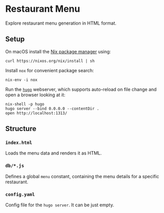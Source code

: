 # Restaurant Menu

Explore restaurant menu generation in HTML format.

## Setup

On macOS install the [Nix package manager](https://nixos.org/nix/) using:

```
curl https://nixos.org/nix/install | sh
```

Install `nox` for convenient package search:
 
```
nix-env -i nox
```

Run the [`hugo`](https://gohugo.io/commands/hugo_server/) webserver,
which supports auto-reload on file change and open a browser looking at it:

```
nix-shell -p hugo
hugo server --bind 0.0.0.0 --contentDir .
open http://localhost:1313/
```

## Structure

### `index.html`

Loads the menu data and renders it as HTML.

### `db/*.js`

Defines a global `menu` constant, containing the menu details for a
specific restaurant.

### `config.yaml`

Config file for the `hugo server`. It can be just empty.
